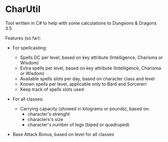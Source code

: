 # CharUtil
Tool written in C# to help with some calculations to Dungeons & Dragons 3.5

Features (so far):
 - For spellcasting:
    * Spells DC per level, based on key attribute (Intelligence, Charisma or Wisdom)
    * Extra spells per level, based on key attribute (Intelligence, Charisma or Wisdom)
    * Available spells slots per day, based on character class and level
    * Known spells per level, applicable only to Bard and Sorcererr
    * Keep track of spells slots used
  
  - For all classes:
    * Carrying capacity (showed in kilograms or pounds), based on: 
      + character's strenght
      + characters's size
      + character's number of legs (biped or quadruped)
      
  - Base Attack Bonus, based on level for all classes

